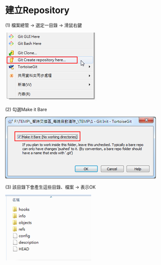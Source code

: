 # 建立Repository

\(1\)	檔案總管 → 選定一目錄 → 滑鼠右鍵

![](/assets/170322-1800import.png)

\(2\)	勾選Make it Bare

![](/assets/170322-1801.png)

\(3\)	該目錄下會產生這些目錄、檔案 → 表示OK

![](/assets/170322-1803)

